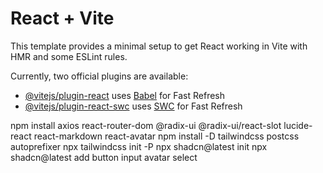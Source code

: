 # React + Vite

This template provides a minimal setup to get React working in Vite with HMR and some ESLint rules.

Currently, two official plugins are available:

- [@vitejs/plugin-react](https://github.com/vitejs/vite-plugin-react/blob/main/packages/plugin-react/README.md) uses [Babel](https://babeljs.io/) for Fast Refresh
- [@vitejs/plugin-react-swc](https://github.com/vitejs/vite-plugin-react-swc) uses [SWC](https://swc.rs/) for Fast Refresh



npm install axios react-router-dom  @radix-ui @radix-ui/react-slot lucide-react react-markdown react-avatar
npm install -D tailwindcss postcss autoprefixer
npx tailwindcss init -P
npx shadcn@latest init
npx shadcn@latest add button input avatar select    
